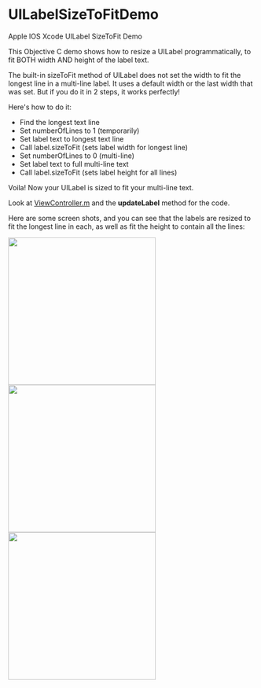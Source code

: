 # UILabelSizeToFitDemo
Apple IOS Xcode UILabel SizeToFit Demo

This Objective C demo shows how to resize a UILabel programmatically, to fit BOTH width AND height of the label text.

The built-in sizeToFit method of UILabel does not set the width to fit the longest line in a multi-line label.  It uses a default width or the last width that was set.  But if you do it in 2 steps, it works perfectly!

Here's how to do it:

* Find the longest text line
* Set numberOfLines to 1 (temporarily)
* Set label text to longest text line
* Call label.sizeToFit (sets label width for longest line)
* Set numberOfLines to 0 (multi-line)
* Set label text to full multi-line text
* Call label.sizeToFit (sets label height for all lines)

Voila!  Now your UILabel is sized to fit your multi-line text.

Look at [ViewController.m](https://github.com/ByteSlinger/UILabelSizeToFitDemo/blob/c677528fe6b148165bf828972f11f2b678954af1/UILabelSizeToFitDemo/ViewController.m#L96) and the **updateLabel** method for the code.

Here are some screen shots, and you can see that the labels are resized to fit the longest line in each, as well as fit the height to contain all the lines:

<img height="300" src="https://github.com/ByteSlinger/UILabelSizeToFitDemo/blob/master/1.png?raw=true" /> <img height="300" src="https://github.com/ByteSlinger/UILabelSizeToFitDemo/blob/master/2.png?raw=true" /> <img height="300" src="https://github.com/ByteSlinger/UILabelSizeToFitDemo/blob/master/3.png?raw=true" />
